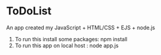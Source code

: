# ToDoList
An app created my JavaScript + HTML/CSS + EJS + node.js

1. To run this install some packages: npm install 
2. To run this app on local host : node app.js
